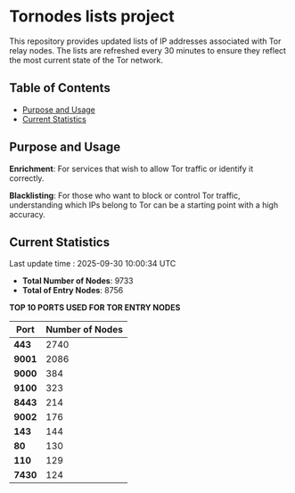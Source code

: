 # Tornodes lists project

This repository provides updated lists of IP addresses associated with Tor relay nodes. The lists are refreshed every 30 minutes to ensure they reflect the most current state of the Tor network.

## Table of Contents

- [Purpose and Usage](#purpose-and-usage)
- [Current Statistics](#current-statistics)


## Purpose and Usage

**Enrichment**: For services that wish to allow Tor traffic or identify it correctly.

**Blacklisting**: For those who want to block or control Tor traffic, understanding which IPs belong to Tor can be a starting point with a high accuracy.

## Current Statistics

Last update time : 2025-09-30 10:00:34 UTC

- **Total Number of Nodes**: 9733
- **Total of Entry Nodes**: 8756

**TOP 10 PORTS USED FOR TOR ENTRY NODES**

| **Port** | **Number of Nodes** |
|------|-----------------|
| **443**   | 2740  |
| **9001**   | 2086  |
| **9000**   | 384  |
| **9100**   | 323  |
| **8443**   | 214  |
| **9002**   | 176  |
| **143**   | 144  |
| **80**   | 130  |
| **110**   | 129  |
| **7430**   | 124  |

